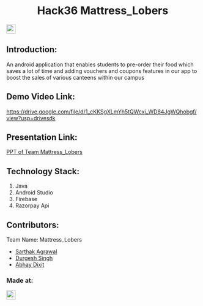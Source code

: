 <h1 align="center">Hack36 Mattress_Lobers</h1>
<p align="center">
</p>

<a href="https://hack36.com"> <img src="https://cutt.ly/BuiltAtHack36" height=24px> </a>


## Introduction:
  An android application that enables students to pre-order their food which saves a lot of time and adding vouchers and coupons features in our app to boost the sales   of various canteens within our campus
  
## Demo Video Link:
  <a href="https://drive.google.com/file/d/1_cKKSgXLmYh5tQWcxi_WD84JgWQhobgf/view?usp=drivesdk">https://drive.google.com/file/d/1_cKKSgXLmYh5tQWcxi_WD84JgWQhobgf/view?usp=drivesdk</a>
  
## Presentation Link:
  <a href="https://docs.google.com/presentation/d/1IkCzVxZvJ8bN7518fjQPRA4I_l32KR_p/edit?usp=sharing&ouid=114053479317538985705&rtpof=true&sd=true"> PPT of Team Mattress_Lobers </a>
  

## Technology Stack:
  1) Java
  2) Android Studio
  3) Firebase
  4) Razorpay Api
  

## Contributors:

Team Name: Mattress_Lobers

* [Sarthak Agrawal](https://github.com/Sarthak81)
* [Durgesh Singh](https://github.com/durgesh1506)
* [Abhay Dixit](https://github.com/AbhayD11)


### Made at:
<a href="https://hack36.com"> <img src="https://cutt.ly/BuiltAtHack36" height=24px> </a>
